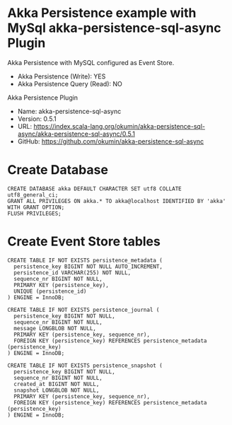 # Akka Persistence example with MySql akka-persistence-sql-async Plugin
Akka Persistence with MySQL configured as Event Store.
 - Akka Persistence (Write): YES
 - Akka Persistence Query (Read): NO  

Akka Persistence Plugin
- Name: akka-persistence-sql-async
- Version: 0.5.1 
- URL: https://index.scala-lang.org/okumin/akka-persistence-sql-async/akka-persistence-sql-async/0.5.1
- GitHub: https://github.com/okumin/akka-persistence-sql-async

# Create Database
```
CREATE DATABASE akka DEFAULT CHARACTER SET utf8 COLLATE utf8_general_ci;
GRANT ALL PRIVILEGES ON akka.* TO akka@localhost IDENTIFIED BY 'akka' WITH GRANT OPTION;
FLUSH PRIVILEGES;
```

# Create Event Store tables    
```
CREATE TABLE IF NOT EXISTS persistence_metadata (
  persistence_key BIGINT NOT NULL AUTO_INCREMENT,
  persistence_id VARCHAR(255) NOT NULL,
  sequence_nr BIGINT NOT NULL,
  PRIMARY KEY (persistence_key),
  UNIQUE (persistence_id)
) ENGINE = InnoDB;

CREATE TABLE IF NOT EXISTS persistence_journal (
  persistence_key BIGINT NOT NULL,
  sequence_nr BIGINT NOT NULL,
  message LONGBLOB NOT NULL,
  PRIMARY KEY (persistence_key, sequence_nr),
  FOREIGN KEY (persistence_key) REFERENCES persistence_metadata (persistence_key)
) ENGINE = InnoDB;

CREATE TABLE IF NOT EXISTS persistence_snapshot (
  persistence_key BIGINT NOT NULL,
  sequence_nr BIGINT NOT NULL,
  created_at BIGINT NOT NULL,
  snapshot LONGBLOB NOT NULL,
  PRIMARY KEY (persistence_key, sequence_nr),
  FOREIGN KEY (persistence_key) REFERENCES persistence_metadata (persistence_key)
) ENGINE = InnoDB;
```

